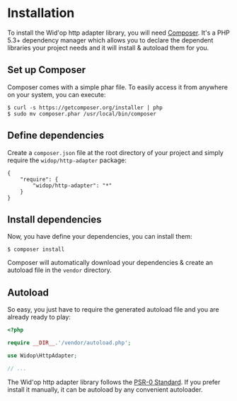 # Installation

To install the Wid'op http adapter library, you will need [Composer](http://getcomposer.org). It's a PHP 5.3+
dependency manager which allows you to declare the dependent libraries your project needs and it will install &
autoload them for you.

## Set up Composer

Composer comes with a simple phar file. To easily access it from anywhere on your system, you can execute:

```
$ curl -s https://getcomposer.org/installer | php
$ sudo mv composer.phar /usr/local/bin/composer
```

## Define dependencies

Create a ``composer.json`` file at the root directory of your project and simply require the
``widop/http-adapter`` package:

```
{
    "require": {
        "widop/http-adapter": "*"
    }
}
```

## Install dependencies

Now, you have define your dependencies, you can install them:

```
$ composer install
```

Composer will automatically download your dependencies & create an autoload file in the ``vendor`` directory.

## Autoload

So easy, you just have to require the generated autoload file and you are already ready to play:

``` php
<?php

require __DIR__.'/vendor/autoload.php';

use Widop\HttpAdapter;

// ...
```

The Wid'op http adapter library follows the [PSR-0 Standard](https://github.com/php-fig/fig-standards/blob/master/accepted/PSR-0.md).
If you prefer install it manually, it can be autoload by any convenient autoloader.
